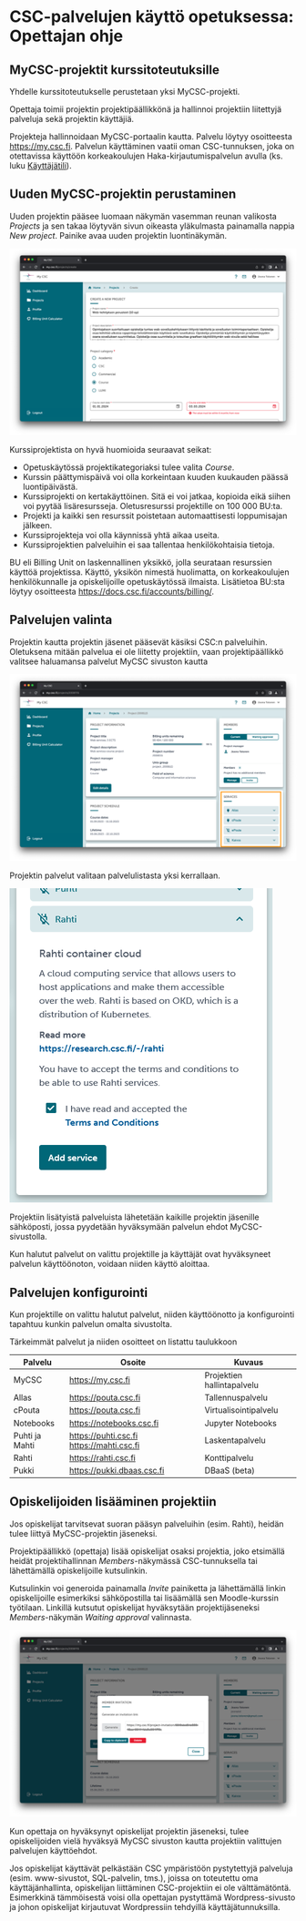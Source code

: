 # CSC-palvelujen käyttö opetuksessa: Opettajan ohje

## MyCSC-projektit kurssitoteutuksille

Yhdelle kurssitoteutukselle perustetaan yksi MyCSC-projekti. 

Opettaja toimii projektin projektipäällikkönä ja hallinnoi projektiin liitettyjä palveluja sekä projektin käyttäjiä.

Projekteja hallinnoidaan MyCSC-portaalin kautta. Palvelu löytyy osoitteesta <https://my.csc.fi>. Palvelun käyttäminen vaatii oman CSC-tunnuksen, joka on otettavissa käyttöön korkeakoulujen Haka-kirjautumispalvelun avulla (ks. luku [Käyttäjätili](index.md#kayttajatili)). 

## Uuden MyCSC-projektin perustaminen

Uuden projektin pääsee luomaan näkymän vasemman reunan valikosta _Projects_ ja sen takaa löytyvän sivun oikeasta yläkulmasta painamalla nappia _New project_.
Painike avaa uuden projektin luontinäkymän.

![](img/mycsc_project_creation.png)

Kurssiprojektista on hyvä huomioida seuraavat seikat:

- Opetuskäytössä projektikategoriaksi tulee valita _Course_.
-	Kurssin päättymispäivä voi olla korkeintaan kuuden kuukauden päässä luontipäivästä.
-	Kurssiprojekti on kertakäyttöinen. Sitä ei voi jatkaa, kopioida eikä siihen voi pyytää lisäresursseja. Oletusresurssi projektille on 100 000 BU:ta.
- Projekti ja kaikki sen resurssit poistetaan automaattisesti loppumisajan jälkeen.
-	Kurssiprojekteja voi olla käynnissä yhtä aikaa useita.
-	Kurssiprojektien palveluihin ei saa tallentaa henkilökohtaisia tietoja.

BU eli Billing Unit on laskennallinen yksikkö, jolla seurataan resurssien käyttöä projektissa. Käyttö, yksikön nimestä huolimatta, on korkeakoulujen henkilökunnalle ja opiskelijoille opetuskäytössä ilmaista.
Lisätietoa BU:sta löytyy osoitteesta <https://docs.csc.fi/accounts/billing/>. 

## Palvelujen valinta

Projektin kautta projektin jäsenet pääsevät käsiksi CSC:n palveluihin. Oletuksena mitään palvelua ei ole liitetty projektiin, vaan projektipäällikkö valitsee haluamansa palvelut MyCSC sivuston kautta 

![](img/mycsc_project_services.png)

Projektin palvelut valitaan palvelulistasta yksi kerrallaan.

![](img/mycsc_project_add_rahti.png) 

Projektiin lisätyistä palveluista lähetetään kaikille projektin jäsenille sähköposti, jossa pyydetään hyväksymään palvelun ehdot MyCSC-sivustolla.

Kun halutut palvelut on valittu projektille ja käyttäjät ovat hyväksyneet palvelun käyttöönoton, voidaan niiden käyttö aloittaa.

## Palvelujen konfigurointi

Kun projektille on valittu halutut palvelut, niiden käyttöönotto ja konfigurointi tapahtuu kunkin palvelun omalta sivustolta. 

Tärkeimmät palvelut ja niiden osoitteet on listattu taulukkoon

| Palvelu	| Osoite |	Kuvaus |
| ------- |------- | ------- |
| MyCSC	| <https://my.csc.fi> | Projektien hallintapalvelu |
| Allas	| <https://pouta.csc.fi> | Tallennuspalvelu |
| cPouta | <https://pouta.csc.fi> | Virtualisointipalvelu |
| Notebooks	| <https://notebooks.csc.fi> | Jupyter Notebooks |
| Puhti ja Mahti | <https://puhti.csc.fi> <https://mahti.csc.fi> | Laskentapalvelu |
| Rahti	| <https://rahti.csc.fi> | Konttipalvelu |
| Pukki	| <https://pukki.dbaas.csc.fi> | DBaaS (beta) |

## Opiskelijoiden lisääminen projektiin

Jos opiskelijat tarvitsevat suoran pääsyn palveluihin (esim. Rahti), heidän tulee liittyä MyCSC-projektin jäseneksi.

Projektipäällikkö (opettaja) lisää opiskelijat osaksi projektia, joko etsimällä heidät projektihallinnan _Members_-näkymässä CSC-tunnuksella tai lähettämällä opiskelijoille kutsulinkin.

Kutsulinkin voi generoida painamalla _Invite_ painiketta ja lähettämällä linkin opiskelijoille esimerkiksi sähköpostilla tai lisäämällä sen Moodle-kurssin työtilaan. Linkillä kutsutut opiskelijat hyväksytään projektijäseneksi _Members_-näkymän _Waiting approval_ valinnasta.

![](img/mycsc_project_invitation_link.png)

Kun opettaja on hyväksynyt opiskelijat projektin jäseneksi, tulee opiskelijoiden vielä hyväksyä MyCSC sivuston kautta projektiin valittujen palvelujen käyttöehdot.

Jos opiskelijat käyttävät pelkästään CSC ympäristöön pystytettyjä palveluja (esim. www-sivustot, SQL-palvelin, tms.), joissa on toteutettu oma käyttäjänhallinta, opiskelijan liittäminen CSC-projektiin ei ole välttämätöntä. Esimerkkinä tämmöisestä voisi olla opettajan pystyttämä Wordpress-sivusto ja johon opiskelijat kirjautuvat Wordpressiin tehdyillä käyttäjätunnuksilla.


